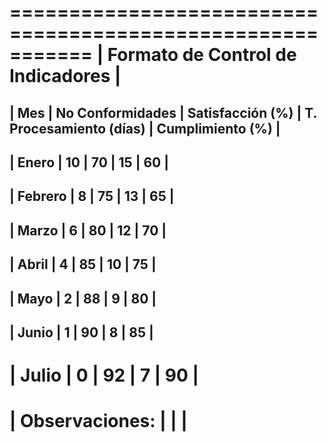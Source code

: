 ===========================================================
|            Formato de Control de Indicadores            |
===========================================================
| Mes         | No Conformidades | Satisfacción (%) | T. Procesamiento (días) | Cumplimiento (%) |
------------------------------------------------------------------------------------------------
| Enero       | 10               | 70               | 15                       | 60               |
------------------------------------------------------------------------------------------------
| Febrero     | 8                | 75               | 13                       | 65               |
------------------------------------------------------------------------------------------------
| Marzo       | 6                | 80               | 12                       | 70               |
------------------------------------------------------------------------------------------------
| Abril       | 4                | 85               | 10                       | 75               |
------------------------------------------------------------------------------------------------
| Mayo        | 2                | 88               | 9                        | 80               |
------------------------------------------------------------------------------------------------
| Junio       | 1                | 90               | 8                        | 85               |
------------------------------------------------------------------------------------------------
| Julio       | 0                | 92               | 7                        | 90               |
===========================================================
| Observaciones:                                                                          |
|                                                                                          |
===========================================================
